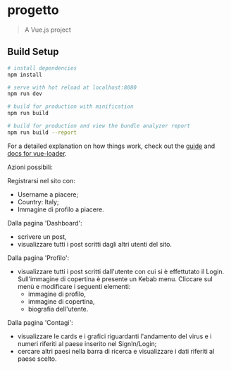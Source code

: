 # progetto

> A Vue.js project

## Build Setup

``` bash
# install dependencies
npm install

# serve with hot reload at localhost:8080
npm run dev

# build for production with minification
npm run build

# build for production and view the bundle analyzer report
npm run build --report
```

For a detailed explanation on how things work, check out the [guide](http://vuejs-templates.github.io/webpack/) and [docs for vue-loader](http://vuejs.github.io/vue-loader).

Azioni possibili:

Registrarsi nel sito con:
- Username a piacere;
- Country: Italy;
- Immagine di profilo a piacere.

Dalla pagina 'Dashboard':
- scrivere un post,
- visualizzare tutti i post scritti dagli altri utenti del sito.

Dalla pagina 'Profilo':
- visualizzare tutti i post scritti dall'utente con cui si è effettutato il Login.
  Sull'immagine di copertina è presente un Kebab menu. Cliccare sul menù e modificare i seguenti elementi:
  - immagine di profilo,
  - immagine di copertina,
  - biografia dell'utente.

Dalla pagina 'Contagi':
- visualizzare le cards e i grafici riguardanti l'andamento del virus e i numeri riferiti al paese inserito nel SignIn/Login;
- cercare altri paesi nella barra di ricerca e visualizzare i dati riferiti al paese scelto.
